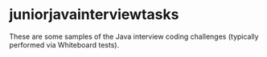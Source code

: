 # juniorjavainterviewtasks
These are some samples of the Java interview coding challenges (typically performed via Whiteboard tests).
